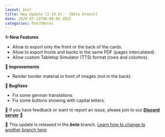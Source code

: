 ```yaml
---
layout: post
title: New Update (2.14.8) - [Beta branch]
date: 2020-07-13T06:09:04.202Z
categories: PatchNotes
---
```

**✨ New Features**

* Allow to export only the front or the back of the cards.
* Allow to export fronts and backs in the same PDF (pages intercalated).
* Allow custom Tabletop Simulator (TTS) format (rows and columns).

**🔧 Improvements**

* Render border material in front of images (not in the back).

**🐛 Bugfixes**

* Fix some german translations.
* Fix some buttons showing with capital letters.

📌 If you have feedback or want to report an issue, please join to our **[Discord server](https://steamcommunity.com/linkfilter/?url=http://discord.gg/pixelatto)** 💬

📌 This update is released in the ***beta*** branch. [Learn how to change to another branch here](https://steamcommunity.com/linkfilter/?url=https://steamcommunity.com/linkfilter/?url=https://steamcommunity.com/sharedfiles/filedetails/?id=1129108624).